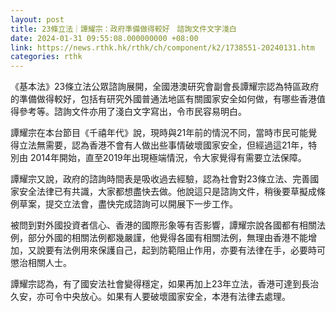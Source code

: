 ```yaml
---
layout: post
title: 23條立法｜譚耀宗：政府準備做得較好　諮詢文件文字淺白
date: 2024-01-31 09:55:08.000000000 +08:00
link: https://news.rthk.hk/rthk/ch/component/k2/1738551-20240131.htm
categories: rthk
---
```


《基本法》23條立法公眾諮詢展開，全國港澳研究會副會長譚耀宗認為特區政府的準備做得較好，包括有研究外國普通法地區有關國家安全如何做，有哪些香港值得參考等。諮詢文件亦用了淺白文字寫出，令市民容易明白。

譚耀宗在本台節目《千禧年代》說，現時與21年前的情況不同，當時市民可能覺得立法無需要，認為香港不會有人做出些事情破壞國家安全，但經過這21年，特別由 2014年開始，直至2019年出現極端情況，令大家覺得有需要立法保障。

譚耀宗又說，政府的諮詢時間表是吸收過去經驗，認為社會對23條立法、完善國家安全法律已有共識，大家都想盡快去做。他說這只是諮詢文件，稍後要草擬成條例草案，提交立法會，盡快完成諮詢可以開展下一步工作。

被問到對外國投資者信心、香港的國際形象等有否影響，譚耀宗說各國都有相關法例，部分外國的相關法例都幾嚴謹，他覺得各國有相關法例，無理由香港不能增加，又說要有法例用來保護自己，起到防範阻止作用，亦要有法律在手，必要時可懲治相關人士。

譚耀宗認為，有了國安法社會變得穩定，如果再加上23年立法，香港可達到長治久安，亦可令中央放心。如果有人要破壞國家安全，本港有法律去處理。
